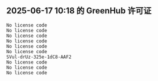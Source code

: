 ## 2025-06-17 10:18 的 GreenHub 许可证
```
No license code
No license code
No license code
No license code
No license code
No license code
SVul-drUz-325e-1dC8-AAF2
No license code
No license code
No license code
```
